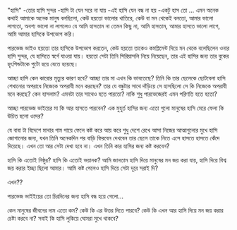 "হাসি"
-তোর হাসি সুন্দর
-হাসি টা যেন সরে না যায়
-এই হাসি যেন বন্ধ না হয়
-একটু হাস তো
...
এমন অনেক কথাই আমাকে অনেক মানুষ বলছিলো, কেউ হয়তো ভালোর খাতিরে, কেউ বা মন থেকেই বলতো, আমার ভালো লাগতো, অবশ্য ভালো না লাগলেও যে আমি হাসতাম না তেমন কিছু না, আমি হাসতাম, আমার হাসতে ভালো লাগে, আমি আমার হাসিকে উপভোগ করি।

পারভেজ ভাইও হয়তো তার হাসিকে উপভোগ করতেন, কেউ হয়তো তাকেও কমপ্লিমেন্ট দিয়ে মন থেকে বলেছিলেন ওনার হাসি সুন্দর, যে হাসিতে স্বর্গে যাওয়া যায়। হয়তো সেটা তিনি সিরিয়াসলি নিয়ে নিয়েছেন, তার এই হাসির জন্য তার বুকের হৃৎপিন্ডটাকে পুটো হয়ে যেতে হয়েছে।

আচ্ছা হাসি কেন কারোর মৃত্যুর কারণ হবে? আচ্ছা তার মা এখন কি ভাবতেছে? তিনি কি তার ছেলেকে ছোটবেলা হাসি শেখানোর অপরাধে নিজেকে অপরাধী মনে করছেন? তার যে বন্ধুটার সাথে দাঁড়িয়ে সে হাসছিলো সে কি নিজেকে অপরাধী মনে করছে? কেন হাসলাম? এমনটা তার সাথেও হতে পারতো? নাকি শুধু পারভেজেরই এমন পরিণতি হতে হতো?

আচ্ছা পারভেজ ভাইয়ের মা কি আর হাসতে পারবেন? এক মুহুর্ত হাসির জন্য এতো গুলো মানুষের হাসি মেরে ফেলা কি উচিত হলো ওদের?

যে বাবা টা বিদেশে মাথার গাম পায়ে ফেলে কষ্ট করে আয় করে শুধু দেশে রেখে আসা নিজের আত্মাগুলোর মুখে হাসি জোগানোর জন্য, যখন তিনি অনেকদিন পর বাড়ি ফিরবেন দেখবেন তার ছেলে তাকে নিতে এসে হাসতে হাসতে কেঁদে দিয়েছে। এখন তো আর সেটা দেখা হবে না। এখন তিনি কার হাসির জন্য কষ্ট করবেন? 

হাসি কি এতোই নিষ্ঠুর? হাসি কি এতোই ভয়ানক? আমি জানতাম হাসি দিয়ে মানুষের মন জয় করা যায়, হাসি দিয়ে বিশ্ব জয় করার ইচ্ছা ছিলো আমার। আমি কষ্ট পেলেও হাসি দিয়ে সেটা দূরে সরাই দি? 

এখন??

পারভেজ ভাইইয়ের তো চিরদিনের জন্য হাসি বন্ধ হয়ে গেলো...

কেন মানুষের জীবনের দাম এতো কম? কেউ কি এর উত্তর দিতে পারবে? কেউ কি এখন আর হাসি দিয়ে মন জয় করার চেষ্টা করবে না? সবাই কি হাসি লুকিয়ে ঘোমরা মুখে থাকবে?